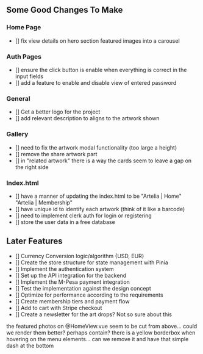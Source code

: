 ## Some Good Changes To Make

### Home Page
- [] fix view details on hero section featured images into a carousel

### Auth Pages
- [] ensure the click button is enable when everything is correct in the input fields
- [] add a feature to enable and disable view of entered password

### General
- [] Get a better logo for the project
- [] add relevant description to aligns to the artwork shown

### Gallery
- [] need to fix the artwork modal functionality (too large a height)
- [] remove the share artwork part
- [] in "related artwork" there is a way the cards seem to leave a gap on the right side

### Index.html
- [] have a manner of updating the index.html to be "Artelia | Home" "Artelia | Membership" 
- [] have unique id to identify each artwork (think of it like a barcode)  
- [] need to implement clerk auth for login or registering
- [] store the user data in a free database

## Later Features
- [] Currency Conversion logic/algorithm {USD, EUR}
- [] Create the store structure for state management with Pinia
- [] Implement the authentication system
- [] Set up the API integration for the backend
- [] Implement the M-Pesa payment integration
- [] Test the implementation against the design concept
- [] Optimize for performance according to the requirements
- [] Create membership tiers and payment flow
- [] Add to cart with Stripe checkout
- [] Create a newsletter for the art drops? Not so sure about this



the featured photos on @HomeView.vue seem to be cut from above... could we render them better? perhaps contain?
there is a yellow borderbox when hovering on the menu elements... can we remove it and have that simple dash at the bottom 